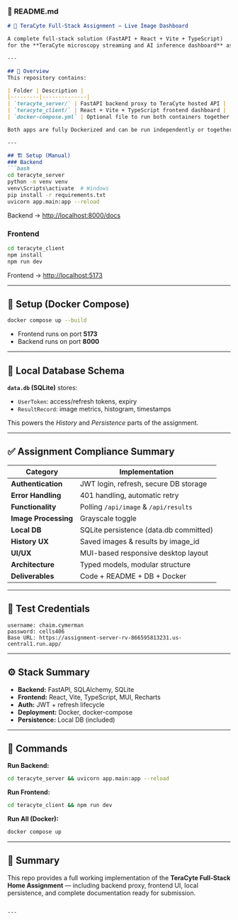 

### 🧾 **README.md**

````markdown
# 🧬 TeraCyte Full-Stack Assignment — Live Image Dashboard

A complete full-stack solution (FastAPI + React + Vite + TypeScript)  
for the **TeraCyte microscopy streaming and AI inference dashboard** assignment.

---

## 🚀 Overview
This repository contains:

| Folder | Description |
|---------|--------------|
| `teracyte_server/` | FastAPI backend proxy to TeraCyte hosted API |
| `teracyte_client/` | React + Vite + TypeScript frontend dashboard |
| `docker-compose.yml` | Optional file to run both containers together |

Both apps are fully Dockerized and can be run independently or together.

---

## 🏗️ Setup (Manual)
### Backend
```bash
cd teracyte_server
python -m venv venv
venv\Scripts\activate  # Windows
pip install -r requirements.txt
uvicorn app.main:app --reload
````

Backend → [http://localhost:8000/docs](http://localhost:8000/docs)

### Frontend

```bash
cd teracyte_client
npm install
npm run dev
```

Frontend → [http://localhost:5173](http://localhost:5173)

---

## 🐳 Setup (Docker Compose)

```bash
docker compose up --build
```

* Frontend runs on port **5173**
* Backend runs on port **8000**

---

## 📁 Local Database Schema

**`data.db` (SQLite)** stores:

* `UserToken`: access/refresh tokens, expiry
* `ResultRecord`: image metrics, histogram, timestamps

This powers the *History* and *Persistence* parts of the assignment.

---

## ✅ Assignment Compliance Summary

| Category             | Implementation                         |
| -------------------- | -------------------------------------- |
| **Authentication**   | JWT login, refresh, secure DB storage  |
| **Error Handling**   | 401 handling, automatic retry          |
| **Functionality**    | Polling `/api/image` & `/api/results`  |
| **Image Processing** | Grayscale toggle                       |
| **Local DB**         | SQLite persistence (data.db committed) |
| **History UX**       | Saved images & results by image_id     |
| **UI/UX**            | MUI-based responsive desktop layout    |
| **Architecture**     | Typed models, modular structure        |
| **Deliverables**     | Code + README + DB + Docker            |

---

## 🔑 Test Credentials

```
username: chaim.cymerman
password: cells406
Base URL: https://assignment-server-rv-866595813231.us-central1.run.app/
```

---

## ⚙️ Stack Summary

* **Backend:** FastAPI, SQLAlchemy, SQLite
* **Frontend:** React, Vite, TypeScript, MUI, Recharts
* **Auth:** JWT + refresh lifecycle
* **Deployment:** Docker, docker-compose
* **Persistence:** Local DB (included)

---

## 🧩 Commands

**Run Backend:**

```bash
cd teracyte_server && uvicorn app.main:app --reload
```

**Run Frontend:**

```bash
cd teracyte_client && npm run dev
```

**Run All (Docker):**

```bash
docker compose up
```

---

## 🧾 Summary

This repo provides a full working implementation of the
**TeraCyte Full-Stack Home Assignment** — including backend proxy, frontend UI,
local persistence, and complete documentation ready for submission.

```

---

```

